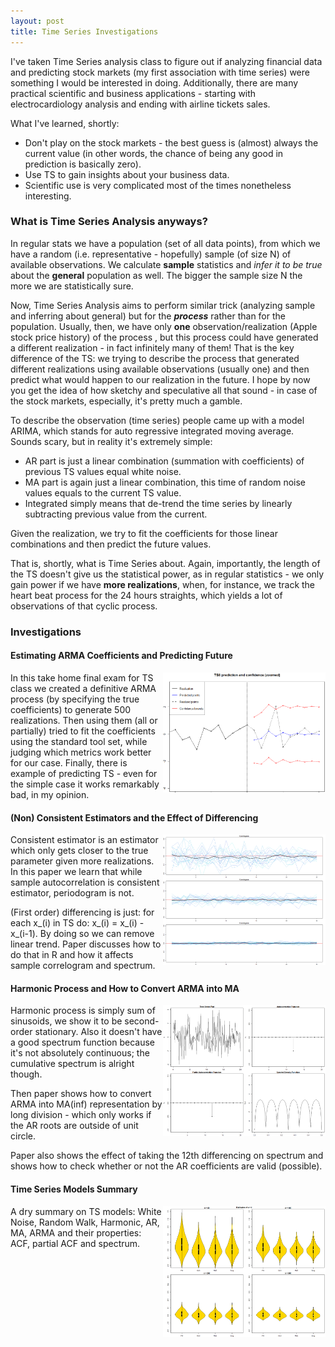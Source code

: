 ```yaml
---
layout: post
title: Time Series Investigations
---
```

I've taken Time Series analysis class to figure out if analyzing financial data and predicting stock markets (my first association with time series) were something I would be interested in doing. Additionally, there are many practical scientific and business applications - starting with electrocardiology analysis and ending with airline tickets sales. 

What I've learned, shortly: 

- Don't play on the stock markets - the best guess is (almost) always the current value (in other words, the chance of being any good in prediction is basically zero).
- Use TS to gain insights about your business data.
- Scientific use is very complicated most of the times nonetheless interesting.

### What is Time Series Analysis anyways? 
In regular stats we have a population (set of all data points), from which we have a random (i.e. representative - hopefully) sample (of size N) of available observations. We calculate **sample** statistics and *infer it to be true* about the **general** population as well. The bigger the sample size N the more we are statistically sure.

Now, Time Series Analysis aims to perform similar trick (analyzing sample and inferring about general) but for the ***process*** rather than for the population. Usually, then, we have only **one** observation/realization (Apple stock price history) of the process , but this process could have generated a different realization - in fact infinitely many of them! That is the key difference of the TS: we trying to describe the process that generated different realizations using available observations (usually one) and then predict what would happen to our realization in the future. I hope by now you get the idea of how sketchy and speculative all that sound - in case of the stock markets, especially, it's pretty much a gamble. 

To describe the observation (time series) people came up with a model ARIMA, which stands for auto regressive integrated moving average. Sounds scary, but in reality it's extremely simple:

- AR part is just a linear combination (summation with coefficients) of previous TS values equal white noise.
- MA part is again just a linear combination, this time of random noise values equals to the current TS value.
- Integrated simply means that de-trend the time series by linearly subtracting previous value from the current.

Given the realization, we try to fit the coefficients for those linear combinations and then predict the future values.

That is, shortly, what is Time Series about. Again, importantly, the length of the TS doesn't give us the statistical power, as in regular statistics - we only gain power if we have **more realizations**, when, for instance, we track the heart beat process for the 24 hours straights, which yields a lot of observations of that cyclic process.

### Investigations

#### Estimating ARMA Coefficients and Predicting Future
<a href="/papers/investigations/time-series/estimating-coefficients-and-predicting-ARMA-process.pdf">
<img border="0" alt="W3Schools" src="/papers/investigations/time-series/preview/estimating-coefficients-and-predicting-ARMA-process.png" width="260"  align="right">
</a>
In this take home final exam for TS class we created a definitive ARMA process (by specifying the true coefficients) to generate 500 realizations. Then using them (all or partially) tried to fit the coefficients using the standard tool set, while judging which metrics work better for our case. Finally, there is example of predicting TS - even for the simple case it works remarkably bad, in my opinion.


#### (Non) Consistent Estimators and the Effect of Differencing
<a href="/papers/investigations/time-series/realizations-and-estimators-consistency.pdf">
<img border="0" alt="W3Schools" src="/papers/investigations/time-series/preview/realizations-and-estimators-consistency.png" width="260"  align="right">
</a>
Consistent estimator is an estimator which only gets closer to the true parameter given more realizations. In this paper we learn that while sample autocorrelation is consistent estimator, periodogram is not.

(First order) differencing is just: for each x_(i) in TS do: x_(i) = x_(i) - x_(i-1). By doing so we can remove linear trend. Paper discusses how to do that in R and how it affects sample correlogram and spectrum.


#### Harmonic Process and How to Convert ARMA into MA
<a href="/papers/investigations/time-series/harmonic-and-AR-MA-identifyability.pdf">
<img border="0" alt="W3Schools" src="/papers/investigations/time-series/preview/harmonic-and-AR-MA-identifyability.png" width="260"  align="right">
</a>
Harmonic process is simply sum of sinusoids, we show it to be second-order stationary. Also it doesn't have a good spectrum function because it's not absolutely continuous; the cumulative spectrum is alright though. 

Then paper shows how to convert ARMA into MA(inf) representation by long division - which only works if the AR roots are outside of unit circle. 

Paper also shows the effect of taking the 12th differencing on spectrum and shows how to check whether or not the AR coefficients are valid (possible). 


#### Time Series Models Summary
<a href="/papers/investigations/time-series/time-series-models-summary.pdf">
<img border="0" alt="W3Schools" src="/papers/investigations/time-series/preview/time-series-models-summary.png" width="260"  align="right">
</a>
A dry summary on TS models: White Noise, Random Walk, Harmonic, AR, MA, ARMA and their properties: ACF, partial ACF and spectrum.